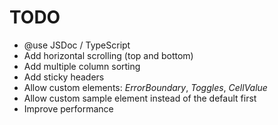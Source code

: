 # TODO

- @use JSDoc / TypeScript
- Add horizontal scrolling (top and bottom)
- Add multiple column sorting
- Add sticky headers
- Allow custom elements: _ErrorBoundary_, _Toggles_, _CellValue_
- Allow custom sample element instead of the default first
- Improve performance
